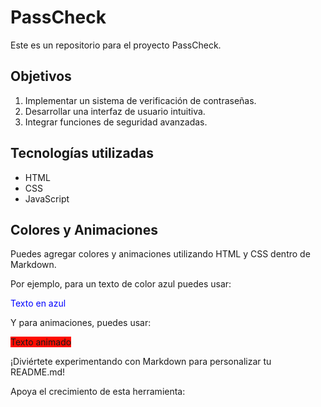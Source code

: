 # PassCheck

Este es un repositorio para el proyecto PassCheck.

## Objetivos

1. Implementar un sistema de verificación de contraseñas.
2. Desarrollar una interfaz de usuario intuitiva.
3. Integrar funciones de seguridad avanzadas.

## Tecnologías utilizadas

- HTML
- CSS
- JavaScript

## Colores y Animaciones

Puedes agregar colores y animaciones utilizando HTML y CSS dentro de Markdown.

Por ejemplo, para un texto de color azul puedes usar:

<span style="color: blue;">Texto en azul</span>

Y para animaciones, puedes usar:

<span style="animation: example 3s infinite;">Texto animado</span>

<style>
@keyframes example {
  0% {background-color: red;}
  25% {background-color: yellow;}
  50% {background-color: blue;}
  100% {background-color: green;}
}
</style>

¡Diviértete experimentando con Markdown para personalizar tu README.md!

Apoya el crecimiento de esta herramienta:

<script type="text/javascript" src="https://cdn.tecito.app/static/js/button.v1.3.js" data-name="bmc-button" data-slug="lucasalexis" data-color="#3b82f6" data-emoji="" data-font="Arial" data-text="Apoya el contenido" data-outline-color="#000" data-font-color="#FFF" data-tecito-color="#FFF"></script>
